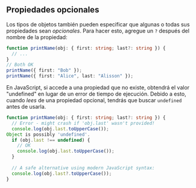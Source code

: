 
## Propiedades opcionales

Los tipos de objetos también pueden especificar que algunas o todas sus propiedades sean _opcionales_.
Para hacer esto, agregue un `?` después del nombre de la propiedad:

```ts
function printName(obj: { first: string; last?: string }) {
  // ...
}
// Both OK
printName({ first: "Bob" });
printName({ first: "Alice", last: "Alisson" });
```
En JavaScript, si accede a una propiedad que no existe, obtendrá el valor "undefined" en lugar de un error de tiempo de ejecución.
Debido a esto, cuando _lees_ de una propiedad opcional, tendrás que buscar `undefined` antes de usarla.
```ts
function printName(obj: { first: string; last?: string }) {
  // Error - might crash if 'obj.last' wasn't provided!
  console.log(obj.last.toUpperCase());
Object is possibly 'undefined'.
  if (obj.last !== undefined) {
    // OK
    console.log(obj.last.toUpperCase());
  }
 
  // A safe alternative using modern JavaScript syntax:
  console.log(obj.last?.toUpperCase());
}
```

